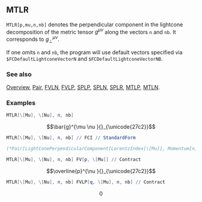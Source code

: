 ```mathematica
 
```

## MTLR

`MTLR[p,mu,n,nb]` denotes the perpendicular component in the lightcone decomposition of the metric tensor $g^{\mu \nu}$  along the vectors `n` and `nb`. It corresponds to $g^{\mu \nu}_{\perp}$.

If one omits `n` and `nb`, the program will use default vectors specified via `$FCDefaultLightconeVectorN` and `$FCDefaultLightconeVectorNB`.

### See also

[Overview](Extra/FeynCalc.md), [Pair](Pair.md), [FVLN](FVLN.md), [FVLP](FVLP.md), [SPLP](SPLP.md), [SPLN](SPLN.md), [SPLR](SPLR.md), [MTLP](MTLP.md), [MTLN](MTLN.md).

### Examples

```mathematica
MTLR[\[Mu], \[Nu], n, nb]
```

$$\bar{g}^{\mu \nu }{}_{\unicode{27c2}}$$

```mathematica
MTLR[\[Mu], \[Nu], n, nb] // FCI // StandardForm

(*Pair[LightConePerpendicularComponent[LorentzIndex[\[Mu]], Momentum[n],Momentum[nb]], LightConePerpendicularComponent[LorentzIndex[\[Nu]], Momentum[n], Momentum[nb]]]*)
```

```mathematica
MTLR[\[Mu], \[Nu], n, nb] FV[p, \[Mu]] // Contract
```

$$\overline{p}^{\nu }{}_{\unicode{27c2}}$$

```mathematica
MTLR[\[Mu], \[Nu], n, nb] FVLP[q, \[Mu], n, nb] // Contract
```

$$0$$